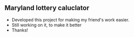 ## Maryland lottery caluclator
* Developed this project for making my friend's work easier.
* Still working on it, to make it better
* Thanks!
